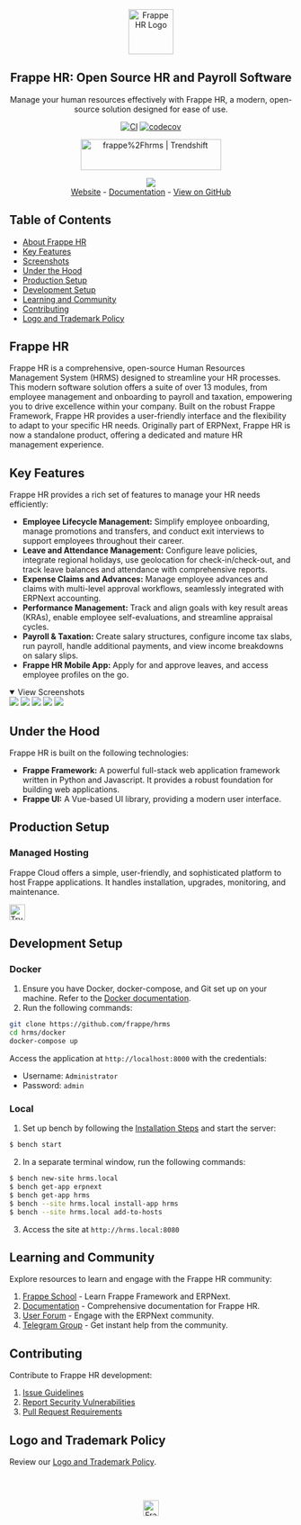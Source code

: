 <div align="center">
	<a href="https://frappe.io/hr">
		<img src=".github/frappe-hr-logo.png" height="80px" width="80px" alt="Frappe HR Logo">
	</a>
	<h2>Frappe HR: Open Source HR and Payroll Software</h2>
	<p align="center">
		<p>Manage your human resources effectively with Frappe HR, a modern, open-source solution designed for ease of use.</p>
	</p>

[![CI](https://github.com/frappe/hrms/actions/workflows/ci.yml/badge.svg?branch=develop)](https://github.com/frappe/hrms/actions/workflows/ci.yml)
[![codecov](https://codecov.io/gh/frappe/hrms/branch/develop/graph/badge.svg?token=0TwvyUg3I5)](https://codecov.io/gh/frappe/hrms)

<a href="https://trendshift.io/repositories/10972" target="_blank"><img src="https://trendshift.io/api/badge/repositories/10972" alt="frappe%2Fhrms | Trendshift" style="width: 250px; height: 55px;" width="250" height="55"/></a>
</div>

<div align="center">
	<img src=".github/hrms-hero.png"/>
</div>

<div align="center">
	<a href="https://frappe.io/hr">Website</a>
	-
	<a href="https://docs.frappe.io/hr/introduction">Documentation</a>
    -
    <a href="https://github.com/frappe/hrms">View on GitHub</a>
</div>

## Table of Contents
*   [About Frappe HR](#frappe-hr)
*   [Key Features](#key-features)
*   [Screenshots](#screenshots)
*   [Under the Hood](#under-the-hood)
*   [Production Setup](#production-setup)
*   [Development Setup](#development-setup)
*   [Learning and Community](#learning-and-community)
*   [Contributing](#contributing)
*   [Logo and Trademark Policy](#logo-and-trademark-policy)

## Frappe HR

Frappe HR is a comprehensive, open-source Human Resources Management System (HRMS) designed to streamline your HR processes. This modern software solution offers a suite of over 13 modules, from employee management and onboarding to payroll and taxation, empowering you to drive excellence within your company. Built on the robust Frappe Framework, Frappe HR provides a user-friendly interface and the flexibility to adapt to your specific HR needs.  Originally part of ERPNext, Frappe HR is now a standalone product, offering a dedicated and mature HR management experience.

## Key Features

Frappe HR provides a rich set of features to manage your HR needs efficiently:

*   **Employee Lifecycle Management:** Simplify employee onboarding, manage promotions and transfers, and conduct exit interviews to support employees throughout their career.
*   **Leave and Attendance Management:** Configure leave policies, integrate regional holidays, use geolocation for check-in/check-out, and track leave balances and attendance with comprehensive reports.
*   **Expense Claims and Advances:** Manage employee advances and claims with multi-level approval workflows, seamlessly integrated with ERPNext accounting.
*   **Performance Management:** Track and align goals with key result areas (KRAs), enable employee self-evaluations, and streamline appraisal cycles.
*   **Payroll & Taxation:** Create salary structures, configure income tax slabs, run payroll, handle additional payments, and view income breakdowns on salary slips.
*   **Frappe HR Mobile App:** Apply for and approve leaves, and access employee profiles on the go.

<details open>
<summary>View Screenshots</summary>
	<img src=".github/hrms-appraisal.png"/>
	<img src=".github/hrms-requisition.png"/>
	<img src=".github/hrms-attendance.png"/>
	<img src=".github/hrms-salary.png"/>
	<img src=".github/hrms-pwa.png"/>
</details>

## Under the Hood

Frappe HR is built on the following technologies:

*   **Frappe Framework:** A powerful full-stack web application framework written in Python and Javascript. It provides a robust foundation for building web applications.
*   **Frappe UI:** A Vue-based UI library, providing a modern user interface.

## Production Setup

### Managed Hosting

Frappe Cloud offers a simple, user-friendly, and sophisticated platform to host Frappe applications. It handles installation, upgrades, monitoring, and maintenance.

<div>
	<a href="https://frappecloud.com/hrms/signup" target="_blank">
		<picture>
			<source media="(prefers-color-scheme: dark)" srcset="https://frappe.io/files/try-on-fc-white.png">
			<img src="https://frappe.io/files/try-on-fc-black.png" alt="Try on Frappe Cloud" height="28" />
		</picture>
	</a>
</div>

## Development Setup

### Docker

1.  Ensure you have Docker, docker-compose, and Git set up on your machine. Refer to the [Docker documentation](https://docs.docker.com/).
2.  Run the following commands:

```bash
git clone https://github.com/frappe/hrms
cd hrms/docker
docker-compose up
```
Access the application at `http://localhost:8000` with the credentials:
- Username: `Administrator`
- Password: `admin`


### Local

1.  Set up bench by following the [Installation Steps](https://frappeframework.com/docs/user/en/installation) and start the server:

```bash
$ bench start
```

2.  In a separate terminal window, run the following commands:

```bash
$ bench new-site hrms.local
$ bench get-app erpnext
$ bench get-app hrms
$ bench --site hrms.local install-app hrms
$ bench --site hrms.local add-to-hosts
```

3.  Access the site at `http://hrms.local:8080`

## Learning and Community

Explore resources to learn and engage with the Frappe HR community:

1.  [Frappe School](https://frappe.school) - Learn Frappe Framework and ERPNext.
2.  [Documentation](https://docs.frappe.io/hr) - Comprehensive documentation for Frappe HR.
3.  [User Forum](https://discuss.erpnext.com/) - Engage with the ERPNext community.
4.  [Telegram Group](https://t.me/frappehr) - Get instant help from the community.

## Contributing

Contribute to Frappe HR development:

1.  [Issue Guidelines](https://github.com/frappe/erpnext/wiki/Issue-Guidelines)
2.  [Report Security Vulnerabilities](https://erpnext.com/security)
3.  [Pull Request Requirements](https://github.com/frappe/erpnext/wiki/Contribution-Guidelines)

## Logo and Trademark Policy

Review our [Logo and Trademark Policy](TRADEMARK_POLICY.md).

<br />
<br />
<div align="center" style="padding-top: 0.75rem;">
	<a href="https://frappe.io" target="_blank">
		<picture>
			<source media="(prefers-color-scheme: dark)" srcset="https://frappe.io/files/Frappe-white.png">
			<img src="https://frappe.io/files/Frappe-black.png" alt="Frappe Technologies" height="28"/>
		</picture>
	</a>
</div>